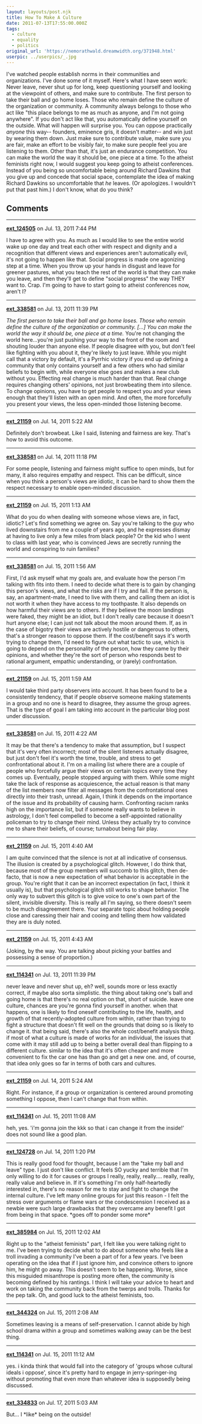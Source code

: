 ```yaml
---
layout: layouts/post.njk
title: How To Make A Culture
date: 2011-07-13T17:55:00.000Z
tags:
  - culture
  - equality
  - politics
original_url: 'https://nemorathwald.dreamwidth.org/371948.html'
userpic: ../userpics/_.jpg
---
```

I've watched people establish norms in their communities and organizations. I've done some of it myself. Here's what I have seen work: Never leave, never shut up for long, keep questioning yourself and looking at the viewpoint of others, and make sure to contribute. The first person to take their ball and go home loses. Those who remain define the culture of the organization or community. A community always belongs to those who act like "this place belongs to me as much as anyone, and I'm not going anywhere". If you don't act like that, you automatically define yourself on the outside. What will happen will surprise you. You can oppose practically _anyone_ this way-- founders, eminence gris, it doesn't matter-- and win just by wearing them down. Just make sure to contribute value, make sure you are fair, make an effort to be visibly fair, to make sure people feel you are listening to them. Other than that, it's just an endurance competition. You can make the world the way it should be, one piece at a time. To the atheist feminists right now, I would suggest you keep going to atheist conferences. Instead of you being so uncomfortable being around Richard Dawkins that you give up and concede that social space, contemplate the idea of making Richard Dawkins so uncomfortable that _he_ leaves. (Or apologizes. I wouldn't put that past him.) I don't know, what do you think?

## Comments

---

**[ext_124505](https://www.dreamwidth.org/users/ext_124505)** on Jul. 13, 2011 7:44 PM

I have to agree with you. As much as I would like to see the entire world wake up one day and treat each other with respect and dignity and a recognition that different views and experiences aren't automatically evil, it's not going to happen like that. Social progress is made one agonizing step at a time. When you throw up your hands in disgust and leave for greener pastures, what you teach the rest of the world is that they can make you leave, and then they'll get to define "social progress" the way THEY want to. Crap. I'm going to have to start going to atheist conferences now, aren't I?

---

**[ext_338581](https://www.dreamwidth.org/users/ext_338581)** on Jul. 13, 2011 11:39 PM

_The first person to take their ball and go home loses. Those who remain define the culture of the organization or community. \[...\] You can make the world the way it should be, one piece at a time._ You're not changing the world here...you're just pushing your way to the front of the room and shouting louder than anyone else. If people disagree with you, but don't feel like fighting with you about it, they're likely to just leave. While you might call that a victory by default, it's a Pyrrhic victory if you end up defining a community that only contains yourself and a few others who had similar beliefs to begin with, while everyone else goes and makes a new club without you. Effecting real change is much harder than that. Real change requires changing others' opinions, not just browbeating them into silence. To change opinions, you have to get people to respect you and your views enough that they'll listen with an open mind. And often, the more forcefully you present your views, the less open-minded those listening become.

---

**[ext_21159](https://www.dreamwidth.org/users/ext_21159)** on Jul. 14, 2011 5:22 AM

Definitely don't browbeat. Like I said, listening and fairness are key. That's how to avoid this outcome.

---

**[ext_338581](https://www.dreamwidth.org/users/ext_338581)** on Jul. 14, 2011 11:18 PM

For some people, listening and fairness might suffice to open minds, but for many, it also requires empathy and respect. This can be difficult, since when you think a person's views are idiotic, it can be hard to show them the respect necessary to enable open-minded discussion.

---

**[ext_21159](https://www.dreamwidth.org/users/ext_21159)** on Jul. 15, 2011 1:13 AM

What do you do when dealing with someone whose views are, in fact, idiotic? Let's find something we agree on. Say you're talking to the guy who lived downstairs from me a couple of years ago, and he expresses dismay at having to live only a few miles from black people? Or the kid who I went to class with last year, who is convinced Jews are secretly running the world and conspiring to ruin families?

---

**[ext_338581](https://www.dreamwidth.org/users/ext_338581)** on Jul. 15, 2011 1:56 AM

First, I'd ask myself what my goals are, and evaluate how the person I'm talking with fits into them. I need to decide what there is to gain by changing this person's views, and what the risks are if I try and fail. If the person is, say, an apartment-mate, I need to live with them, and calling them an idiot is not worth it when they have access to my toothpaste. It also depends on how harmful their views are to others. If they believe the moon landings were faked, they might be an idiot, but I don't really care because it doesn't hurt anyone else; I can just not talk about the moon around them. If, as in the case of bigotry their views are actively hostile or dangerous to others, that's a stronger reason to oppose them. If the cost/benefit says it's worth trying to change them, I'd need to figure out what tactic to use, which is going to depend on the personality of the person, how they came by their opinions, and whether they're the sort of person who responds best to rational argument, empathic understanding, or (rarely) confrontation.

---

**[ext_21159](https://www.dreamwidth.org/users/ext_21159)** on Jul. 15, 2011 1:59 AM

I would take third party observers into account. It has been found to be a consistently tendency, that if people observe someone making statements in a group and no one is heard to disagree, they assume the group agrees. That is the type of goal I am taking into account in the particular blog post under discussion.

---

**[ext_338581](https://www.dreamwidth.org/users/ext_338581)** on Jul. 15, 2011 4:22 AM

It may be that there's a tendency to make that assumption, but I suspect that it's very often incorrect; most of the silent listeners actually disagree, but just don't feel it's worth the time, trouble, and stress to get confrontational about it. I'm on a mailing list where there are a couple of people who forcefully argue their views on certain topics every time they comes up. Eventually, people stopped arguing with them. While some might take the lack of response as acquiescence, the actual reason is that many of the list members now filter all messages from the confrontational ones directly into their trash, unread. Again, I think it depends on the importance of the issue and its probability of causing harm. Confronting racism ranks high on the importance list, but if someone really wants to believe in astrology, I don't feel compelled to become a self-appointed rationality policeman to try to change their mind. Unless they actually try to convince me to share their beliefs, of course; turnabout being fair play.

---

**[ext_21159](https://www.dreamwidth.org/users/ext_21159)** on Jul. 15, 2011 4:40 AM

I am quite convinced that the silence is not at all indicative of consensus. The illusion is created by a psychological glitch. However, I do think that, because most of the group members will succomb to this glitch, then de-facto, that is now a new expectation of what behavior is acceptable in the group. You're right that it can be an incorrect expectation (in fact, I think it usually is), but that psychological glitch still works to shape behavior. The only way to subvert this glitch is to give voice to one's own part of the silent, invisible diversity. This is really all I'm saying, so there doesn't seem to be much disagreement there. Your separate topic about holding people close and caressing their hair and cooing and telling them how validated they are is duly noted.

---

**[ext_21159](https://www.dreamwidth.org/users/ext_21159)** on Jul. 15, 2011 4:43 AM

(Joking, by the way. You are talking about picking your battles and possessing a sense of proportion.)

---

**[ext_114341](https://www.dreamwidth.org/users/ext_114341)** on Jul. 13, 2011 11:39 PM

never leave and never shut up, eh? well, sounds more or less exactly correct, if maybe also sorta simplistic. the thing about taking one's ball and going home is that there's no real option on that, short of suicide. leave one culture, chances are you're gonna find yourself in another. when that happens, one is likely to find oneself contributing to the life, health, and growth of that recently-adopted culture from within, rather than trying to fight a structure that doesn't fit well on the grounds that doing so is likely to change it. that being said, there's also the whole cost/benefit analysis thing. if most of what a culture is made of works for an individual, the issues that come with it may still add up to being a better overall deal than flipping to a different culture. similar to the idea that it's often cheaper and more convenient to fix the car one has than go and get a new one. and, of course, that idea only goes so far in terms of both cars and cultures.

---

**[ext_21159](https://www.dreamwidth.org/users/ext_21159)** on Jul. 14, 2011 5:24 AM

Right. For instance, if a group or organization is centered around promoting something I oppose, then I can't change that from within.

---

**[ext_114341](https://www.dreamwidth.org/users/ext_114341)** on Jul. 15, 2011 11:08 AM

heh, yes. 'i'm gonna join the kkk so that i can change it from the inside!' does not sound like a good plan.

---

**[ext_124728](https://www.dreamwidth.org/users/ext_124728)** on Jul. 14, 2011 1:20 PM

This is really good food for thought, because I am the "take my ball and leave" type. I just don't like conflict. It feels SO yucky and terrible that I'm only willing to do it for causes or groups I really, really, really.... really, really, really value and believe in. If it's something I'm only half-heartedly interested in, there's no reason for me to stay and fight to change the internal culture. I've left many online groups for just this reason - I felt the stress over arguments or flame wars or the condescension I received as a newbie were such large drawbacks that they overcame any benefit I got from being in that space. \*goes off to ponder some more\*

---

**[ext_385984](https://www.dreamwidth.org/users/ext_385984)** on Jul. 15, 2011 12:02 AM

Right up to the "atheist feminists" part, I felt like you were talking right to me. I've been trying to decide what to do about someone who feels like a troll invading a community I've been a part of for a few years. I've been operating on the idea that if I just ignore him, and convince others to ignore him, he might go away. This doesn't seem to be happening. Worse, since this misguided misanthrope is posting more often, the community is becoming defined by his rantings. I think I will take your advice to heart and work on taking the community back from the twerps and trolls. Thanks for the pep talk. Oh, and good luck to the atheist feminists, too.

---

**[ext_344324](https://www.dreamwidth.org/users/ext_344324)** on Jul. 15, 2011 2:08 AM

Sometimes leaving is a means of self-preservation. I cannot abide by high school drama within a group and sometimes walking away can be the best thing.

---

**[ext_114341](https://www.dreamwidth.org/users/ext_114341)** on Jul. 15, 2011 11:12 AM

yes. i kinda think that would fall into the category of 'groups whose cultural ideals i oppose', since it's pretty hard to engage in jerry-springer-ing without promoting that even more than whatever idea is supposedly being discussed.

---

**[ext_334833](https://www.dreamwidth.org/users/ext_334833)** on Jul. 17, 2011 5:03 AM

But... I \*like\* being on the outside!
